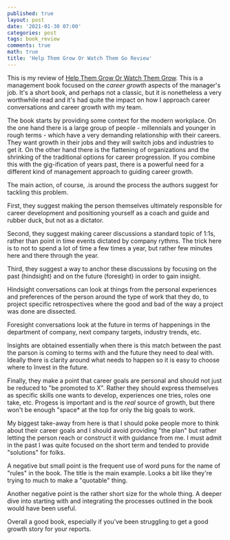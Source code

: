 ```yaml
---
published: true
layout: post
date: '2021-01-30 07:00'
categories: post
tags: book_review
comments: true
math: true
title: 'Help Them Grow Or Watch Them Go Review'
---
```

This is my review of [Help Them Grow Or Watch Them Grow](https://www.amazon.com/Help-Them-Grow-Watch-Conversations/dp/B00BZD7VR6). This is a management book focused on the _career growth_ aspects of the manager's job. It's a short book, and perhaps not a classic, but it is nonetheless a very worthwhile read and it's had quite the impact on how I approach career conversations and career growth with my team.

The book starts by providing some context for the modern workplace. On the one hand there is a large group of people - millennials and younger in rough terms - which have a very demanding relationship with their careers. They want growth in their jobs and they will switch jobs and industries to get it. On the other hand there is the flattening of organizations and the shrinking of the traditional options for career progression. If you combine this with the gig-ification of years past, there is a powerful need for a different kind of management approach to guiding career growth.

The main action, of course, .is around the process the authors suggest for tackling this problem.

First, they suggest making the person themselves ultimately responsible for career development and positioning yourself as a coach and guide and rubber duck, but not as a dictator. 

Second, they suggest making career discussions a standard topic of 1:1s, rather than point in time events dictated by company rythms. The trick here is to not to spend a lot of time a few times a year, but rather few minutes here and there through the year.

Third, they suggest a way to anchor these discussions by focusing on the past (hindsight) and on the future (foresight) in order to gain insight.

Hindsight conversations can look at things from the personal experiences and preferences of the person around the type of work that they do, to project specific retrospectives where the good and bad of the way a project was done are dissected.

Foresight conversations look at the future in terms of happenings in the department of company, next company targets, industry trends, etc.

Insights are obtained essentially when there is this match between the past the parson is coming to terms with and the future they need to deal with. Ideally there is clarity around what needs to happen so it is easy to choose where to învest in the future.

Finally, they make a point that career goals are personal and should not just be reduced to "be promoted to X". Rather they should express themselves as specific skills one wants to develop, experiences one tries, roles one take, etc. Progess is important and is the _real_ source of growth, but there won't be enough "space* at the top for only the big goals to work.

My biggest take-away from here is that I should poke people more to think about their career goals and I should avoid providing "the plan" but rather letting the person reach or construct it with guidance from me. I must admit in the past I was quite focused on the short term and tended to provide "solutions" for folks.

A negative but small point is the frequent use of word puns for the name of "rules" in the book. The title is the main example. Looks a bit like they're trying to much to make a "quotable" thing.

Another negative point is the rather short size for the whole thing. A deeper dive into starting with and integrating the processes outlined in the book would have been useful.

Overall a good book, especially if you've been struggling to get a good growth story for your reports.
